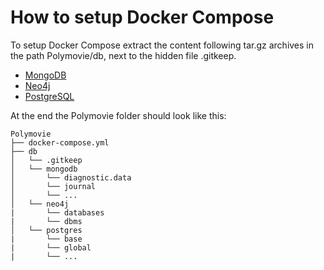 # How to setup Docker Compose
To setup Docker Compose extract the content following tar.gz archives in the path Polymovie/db, next to the hidden file .gitkeep. 

* [MongoDB](https://www.dropbox.com/s/318zw9763rct51b/mongodb.tar.gz)
* [Neo4j](https://www.dropbox.com/s/pqdd67qf5mbl59y/neo4j.tar.gz)
* [PostgreSQL](https://www.dropbox.com/s/n1z3wb5l3va02nv/postgres.tar.gz)

At the end the Polymovie folder should look like this:

    Polymovie   
    ├── docker-compose.yml   
    ├── db  
    │   └── .gitkeep
    │   └── mongodb
    │       └── diagnostic.data    
    │       └── journal   
    │       └── ...   
    │   └── neo4j  
    |       └── databases   
    |       └── dbms    
    │   └── postgres
    |       └── base  
    |       └── global  
    |       └── ...      